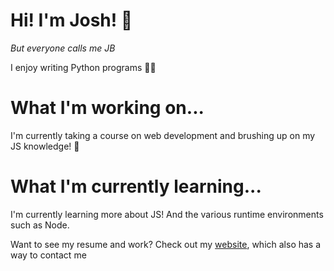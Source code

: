 # Hi! I'm Josh! 👋 
_But everyone calls me JB_

I enjoy writing Python programs 👨‍💻 

# What I'm working on...
I'm currently taking a course on web development and brushing up on my JS knowledge! 📖

# What I'm currently learning...
I'm currently learning more about JS! And the various runtime environments such as Node. 

Want to see my resume and work? Check out my [website](https://joshblewitt.dev/), which also has a way to contact me

<!---
JB-26/JB-26 is a ✨ special ✨ repository because its `README.md` (this file) appears on your GitHub profile.
You can click the Preview link to take a look at your changes.
--->
